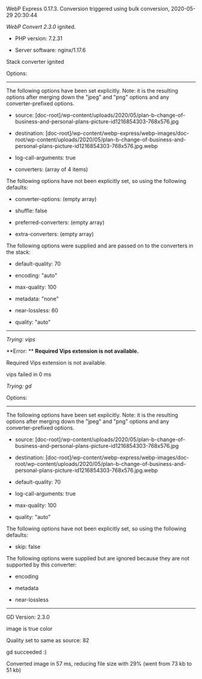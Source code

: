 WebP Express 0.17.3. Conversion triggered using bulk conversion, 2020-05-29 20:30:44

*WebP Convert 2.3.0*  ignited.
- PHP version: 7.2.31
- Server software: nginx/1.17.6

Stack converter ignited

Options:
------------
The following options have been set explicitly. Note: it is the resulting options after merging down the "jpeg" and "png" options and any converter-prefixed options.
- source: [doc-root]/wp-content/uploads/2020/05/plan-b-change-of-business-and-personal-plans-picture-id1216854303-768x576.jpg
- destination: [doc-root]/wp-content/webp-express/webp-images/doc-root/wp-content/uploads/2020/05/plan-b-change-of-business-and-personal-plans-picture-id1216854303-768x576.jpg.webp
- log-call-arguments: true
- converters: (array of 4 items)

The following options have not been explicitly set, so using the following defaults:
- converter-options: (empty array)
- shuffle: false
- preferred-converters: (empty array)
- extra-converters: (empty array)

The following options were supplied and are passed on to the converters in the stack:
- default-quality: 70
- encoding: "auto"
- max-quality: 100
- metadata: "none"
- near-lossless: 60
- quality: "auto"
------------


*Trying: vips* 

**Error: ** **Required Vips extension is not available.** 
Required Vips extension is not available.
vips failed in 0 ms

*Trying: gd* 

Options:
------------
The following options have been set explicitly. Note: it is the resulting options after merging down the "jpeg" and "png" options and any converter-prefixed options.
- source: [doc-root]/wp-content/uploads/2020/05/plan-b-change-of-business-and-personal-plans-picture-id1216854303-768x576.jpg
- destination: [doc-root]/wp-content/webp-express/webp-images/doc-root/wp-content/uploads/2020/05/plan-b-change-of-business-and-personal-plans-picture-id1216854303-768x576.jpg.webp
- default-quality: 70
- log-call-arguments: true
- max-quality: 100
- quality: "auto"

The following options have not been explicitly set, so using the following defaults:
- skip: false

The following options were supplied but are ignored because they are not supported by this converter:
- encoding
- metadata
- near-lossless
------------

GD Version: 2.3.0
image is true color
Quality set to same as source: 82
gd succeeded :)

Converted image in 57 ms, reducing file size with 29% (went from 73 kb to 51 kb)

